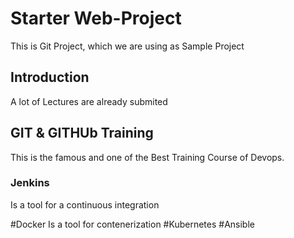 # Starter Web-Project

This is Git Project, which we are using as Sample Project

## Introduction
A lot of Lectures are already submited 

## GIT & GITHUb Training
This is the famous and one of the Best Training Course of Devops.

### Jenkins
Is a tool for a continuous integration 


#Docker
Is a tool for contenerization 
#Kubernetes
#Ansible
